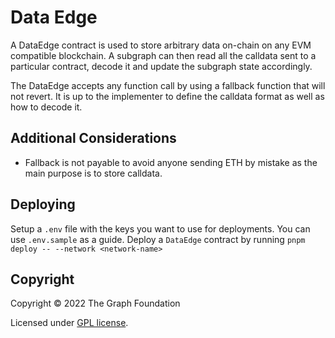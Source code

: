 # Data Edge

A DataEdge contract is used to store arbitrary data on-chain on any EVM compatible blockchain. A subgraph can then read all the calldata sent to a particular contract, decode it and update the subgraph state accordingly.

The DataEdge accepts any function call by using a fallback function that will not revert. It is up to the implementer to define the calldata format as well as how to decode it.

## Additional Considerations

- Fallback is not payable to avoid anyone sending ETH by mistake as the main purpose is to store calldata.

## Deploying

Setup a `.env` file with the keys you want to use for deployments. You can use `.env.sample` as a guide.
Deploy a `DataEdge` contract by running `pnpm deploy -- --network <network-name>`

## Copyright

Copyright &copy; 2022 The Graph Foundation

Licensed under [GPL license](LICENSE).
